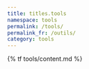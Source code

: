 ```yaml
---
title: titles.tools
namespace: tools
permalink: /tools/
permalink_fr: /outils/
category: tools
---
```


{% tf tools/content.md %}


